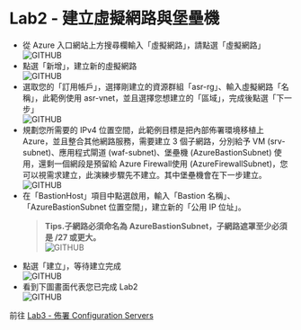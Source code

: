 # Lab2 - 建立虛擬網路與堡壘機

- 從 Azure 入口網站上方搜尋欄輸入「虛擬網路」，請點選「虛擬網路」<br>
  ![GITHUB](https://github.com/BrianHsing/Azure-Migrate/blob/master/vmware-asr/images/vnet-1.png "vnet-1")<br>
- 點選「新增」，建立新的虛擬網路<br>
  ![GITHUB](https://github.com/BrianHsing/Azure-Migrate/blob/master/vmware-asr/images/vnet-2.png "vnet-2")<br>
-  選取您的「訂用帳戶」，選擇剛建立的資源群組「asr-rg」、輸入虛擬網路「名稱」，此範例使用 asr-vnet，並且選擇您想建立的「區域」，完成後點選「下一步」<br>
  ![GITHUB](https://github.com/BrianHsing/Azure-Migrate/blob/master/vmware-asr/images/vnet-3.png "vnet-3")<br>
- 規劃您所需要的 IPv4 位置空間，此範例目標是把內部佈署環境移植上 Azure，並且整合其他網路服務，需要建立 3 個子網路，分別給予 VM (srv-subnet)、應用程式閘道 (waf-subnet)、堡壘機 (AzureBastionSubnet) 使用，還剩一個網段是預留給 Azure Firewall使用 (AzureFirewallSubnet)，您可以視需求建立，此演練步驟先不建立。其中堡壘機會在下一步建立。<br>
  ![GITHUB](https://github.com/BrianHsing/Azure-Migrate/blob/master/vmware-asr/images/vnet-4.png "vnet-4")<br>
- 在「BastionHost」項目中點選啟用，輸入「Bastion 名稱」、「AzureBastionSubnet 位置空間」，建立新的「公用 IP 位址」。<br>
  > **Tips.子網路必須命名為 AzureBastionSubnet，子網路遮罩至少必須是 /27 或更大。** <br>
  ![GITHUB](https://github.com/BrianHsing/Azure-Migrate/blob/master/vmware-asr/images/vnet-5.png "vnet-5")<br>
- 點選「建立」，等待建立完成<br>
  ![GITHUB](https://github.com/BrianHsing/Azure-Migrate/blob/master/vmware-asr/images/vnet-6.png "vnet-6")<br>
- 看到下圖畫面代表您已完成 Lab2<br>
  ![GITHUB](https://github.com/BrianHsing/Azure-Migrate/blob/master/vmware-asr/images/vnet-7.png "vnet-7")<br>

 前往 [Lab3 - 佈署 Configuration Servers](https://github.com/BrianHsing/Azure-Migrate/blob/master/vmware-asr/Lab3.md)<br>